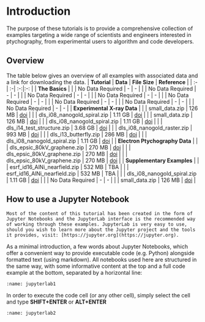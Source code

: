 # Introduction

The purpose of these tutorials is to provide a comprehensive collection of examples targeting a wide range of scientists and engineers interested in ptychography, from experimental users to algorithm and code developers.

## Overview

The table below gives an overview of all examples with associated data and a link for downloading the data.
| **Tutorial** 	| **Data** 	| **File Size** | **Reference**  |
| :-| :-| :-:|:-: |
| **The Basics** |
|  [](notebooks/basic_examples/00_the_parameter_tree)         |   No Data Required  | - | - |
|  [](notebooks/basic_examples/01_using_yaml_or_json_config)  |   No Data Required  | - | - |
|  [](notebooks/basic_examples/02_input_output_parameters)    |   No Data Required  | - | - |
|  [](notebooks/basic_examples/03_scan_models)            	  |   No Data Required  | - | - |
|  [](notebooks/basic_examples/04_choosing_engines)           |   No Data Required  | - | - |
|  [](notebooks/basic_examples/05_projectional_engines)       |   No Data Required  | - | - |
|  [](notebooks/basic_examples/06_stochastic_engines)         |   No Data Required  | - | - |
|  [](notebooks/basic_examples/07_gradient_based_engines)     |   No Data Required  | - | - |
| **Experimental X-ray Data** |
|  [](notebooks/experimental_xray_data/00_data_loading)            	    |  small_data.zip          	   |  126 MB  |  [doi](https://10.5281/zenodo.11501765) |
|  [](notebooks/experimental_xray_data/01_working_with_large_data)      |  dls_i08_nanogold_spiral.zip |  1.11 GB |  [doi](https://10.5281/zenodo.11501765) |
|  [](notebooks/experimental_xray_data/02_fixing_data_issues)           |  small_data.zip       	   |  126 MB  |  [doi](https://10.5281/zenodo.11501765) |
|  [](notebooks/experimental_xray_data/03_partial_coherence)            |  dls_i08_nanogold_spiral.zip |  1.11 GB |  [doi](https://10.5281/zenodo.11501765) |
|  [](notebooks/experimental_xray_data/04_position_refinement)          |  dls_i14_test_structure.zip  |  3.68 GB |  [doi](https://10.5281/zenodo.11501765) |
|  [](notebooks/experimental_xray_data/05_missing_detector_frames)      |  dls_i08_nanogold_raster.zip |  993 MB  |  [doi](https://10.5281/zenodo.11501765) |
|  [](notebooks/experimental_xray_data/06_testing_different_algorithms) |  dls_i13_butterfly.zip       |  286 MB  |  [doi](https://10.5281/zenodo.11501765) |
|  [](notebooks/experimental_xray_data/07_multi_gpu)            	    |  dls_i08_nanogold_spiral.zip |  1.11 GB |  [doi](https://10.5281/zenodo.11501765) |
| **Electron Ptychography Data** |
|  [](notebooks/ptychography_with_electrons/00_electron_data)            	        | dls_epsic_80kV_graphene.zip  |  270 MB  |  [doi](https://10.5281/zenodo.11501765) |
|  [](notebooks/ptychography_with_electrons/01_chaining_multiple_engines)         	| dls_epsic_80kV_graphene.zip  |  270 MB  |  [doi](https://10.5281/zenodo.11501765) |
|  [](notebooks/ptychography_with_electrons/02_start_from_previous_reconstruction)  | dls_epsic_80kV_graphene.zip  |  270 MB  |  [doi](https://10.5281/zenodo.11501765) |
| **Supplementary Examples** |
|  [](notebooks/supplementary_examples/00_nearfield_ptychography)  |  esrf_id16_AlNi_nearfield.zip        	|  532 MB  |        TBA       	|
|  [](notebooks/supplementary_examples/01_object_regularisation)   |  esrf_id16_AlNi_nearfield.zip        	|  532 MB  |        TBA       	|
|  [](notebooks/supplementary_examples/02_live_visualisation)      |  dls_i08_nanogold_spiral.zip           |  1.11 GB |  [doi](https://10.5281/zenodo.11501765) |
|  [](notebooks/supplementary_examples/03_simulating_data)         |  No Data Required                      |  -       | -                                       |
|  [](notebooks/supplementary_examples/04_modified_initial_probe)  |  small_data.zip                        |  126 MB  |  [doi](https://10.5281/zenodo.11501765) |
 

## How to use a Jupyter Notebook

```{note}
Most of the content of this tutorial has been created in the form of Jupyter Notebooks and the JupyterLab interface is the recommended way of working through these examples. JupyterLab is very easy to use, should you wish to learn more about the Jupyter project and the tools it provides, visit: [https://jupyter.org](https://jupyter.org).
``````

As a minimal introduction, a few words about Jupyter Notebooks, which offer a convenient way to provide executable code (e.g. Python) alongside formatted text (using markdown). All notebooks used here are structured in the same way, with some informative content at the top and a full code example at the bottom, separated by a horizontal line:

```{figure} ./jupyter_notebook_1.PNG
:name: jupyterlab1
```

In order to execute the code cell (or any other cell), simply select the cell and type **SHIFT+ENTER** or **ALT+ENTER**

```{figure} ./jupyter_notebook_2.PNG
:name: jupyterlab2
```
